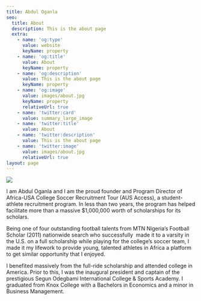 ```yaml
---
title: Abdul Oganla
seo:
  title: About
  description: This is the about page
  extra:
    - name: 'og:type'
      value: website
      keyName: property
    - name: 'og:title'
      value: About
      keyName: property
    - name: 'og:description'
      value: This is the about page
      keyName: property
    - name: 'og:image'
      value: images/about.jpg
      keyName: property
      relativeUrl: true
    - name: 'twitter:card'
      value: summary_large_image
    - name: 'twitter:title'
      value: About
    - name: 'twitter:description'
      value: This is the about page
    - name: 'twitter:image'
      value: images/about.jpg
      relativeUrl: true
layout: page
---
```

![](/images/image10.jpg)

I am Abdul Oganla and I am the proud founder and Program Director of Africa-USA College Soccer Recruitment Tour (AUS Access), a student-athlete recruitment program. In less than two years, the program has helped facilitate more than a massive $1,000,000 worth of scholarships for its scholars.

Being one of four outstanding football talents from MTN Nigeria’s Football Scholar (2011) nationwide search who successfully  made it to a varsity in the U.S. on a full scholarship while playing for the college’s soccer team,  I  made it my lifework to provide young, talented athletes in Africa a platform to get similar opportunity that I enjoyed.

I benefited massively from the full-ride scholarship and attended college in America. Prior to this, I was the inaugural president and captain of the prestigious Segun Odegbami International College & Sports Academy.
I graduated from Knox College with a Bachelors in Economics and a minor in Business Management.
